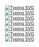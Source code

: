 [![Typing SVG](https://readme-typing-svg.herokuapp.com?color=%2336BCF7&lines=This+is+our+college+project)](https://git.io/typing-svg)<br>
[![Typing SVG](https://readme-typing-svg.herokuapp.com?color=%2336BCF7&lines=Made+by)](https://git.io/typing-svg)<br>
[![Typing SVG](https://readme-typing-svg.herokuapp.com?color=%2336BCF7&lines=Khibovskiy)](https://git.io/typing-svg)<br>
[![Typing SVG](https://readme-typing-svg.herokuapp.com?color=%2336BCF7&lines=Khusainov)](https://git.io/typing-svg)<br>
[![Typing SVG](https://readme-typing-svg.herokuapp.com?color=%2336BCF7&lines=Lanyouk)](https://git.io/typing-svg)<br>
[![Typing SVG](https://readme-typing-svg.herokuapp.com?color=%2336BCF7&lines=Furiak)](https://git.io/typing-svg)<br>
[![Typing SVG](https://readme-typing-svg.herokuapp.com?color=%2336BCF7&lines=Larionov)](https://git.io/typing-svg)<br>
